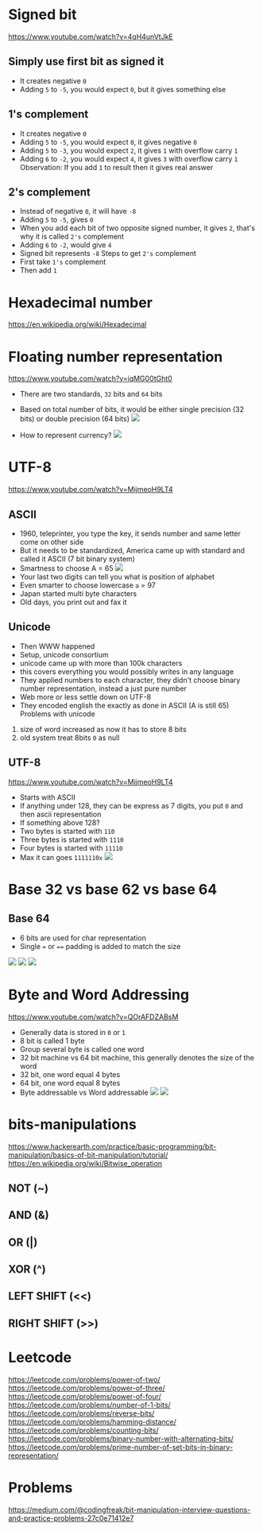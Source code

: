 # Signed bit
https://www.youtube.com/watch?v=4qH4unVtJkE
## Simply use first bit as signed it
- It creates negative `0`
- Adding `5` to `-5`, you would expect `0`, but it gives something else
## 1's complement
- It creates negative `0`
- Adding `5` to `-5`, you would expect `0`, it gives negative `0`
- Adding `5` to `-3`, you would expect `2`, it gives `1` with overflow carry `1`
- Adding `6` to `-2`, you would expect `4`, it gives `3` with overflow carry `1`
Observation: If you add `1` to result then it gives real answer

## 2's complement 
- Instead of negative `0`, it will have `-8`
- Adding `5` to `-5`, gives `0`
- When you add each bit of two opposite signed number, it gives `2`, that's why it is called `2's` complement
- Adding `6` to `-2`, would give `4`
- Signed bit represents `-8`
Steps to get `2's` complement
- First take `1's` complement
- Then add `1`
# Hexadecimal number
https://en.wikipedia.org/wiki/Hexadecimal

# Floating number representation
https://www.youtube.com/watch?v=iqMG00tGht0
- There are two standards, `32` bits and `64` bits
- Based on total number of bits, it would be either single precision (32 bits) or double precision (64 bits)
![](floating-point-representation.png)

- How to represent currency?
![](currency-error.png)

# UTF-8
https://www.youtube.com/watch?v=MijmeoH9LT4
## ASCII
- 1960, teleprinter, you type the key, it sends number and same letter come on other side
- But it needs to be standardized, America came up with standard and called it ASCII (7 bit binary system)
- Smartness to choose A = 65
![](ascii-a-capital.png)
- Your last two digits can tell you what is position of alphabet
- Even smarter to choose lowercase `a` = 97
- Japan started multi byte characters
- Old days, you print out and fax it
## Unicode 
- Then WWW happened
- Setup, unicode consortium
- unicode came up with more than 100k characters
- this covers everything you would possibly writes in any language
- They applied numbers to each character, they didn't choose binary number representation, instead a just pure number
- Web more or less settle down on UTF-8
- They encoded english the exactly as done in ASCII (A is still 65)
Problems with unicode
1. size of word increased as now it has to store 8 bits
2. old system treat 8bits `0` as null

## UTF-8
https://www.youtube.com/watch?v=MijmeoH9LT4
- Starts with ASCII
- If anything under 128, they can be express as 7 digits, you put `0` and then ascii representation
- If something above 128?
- Two bytes is started with `110`
- Three bytes is started with `1110`
- Four bytes is started with `11110`
- Max it can goes `1111110x`
![](utf-8.png)

# Base 32 vs base 62 vs base 64
## Base 64
- 6 bits are used for char representation 
- Single `=` or `==` padding is added to match the size

![](base64.png)
![](base64-full.png)
![](base64-partial-single-pad.png)

# Byte and Word Addressing
https://www.youtube.com/watch?v=QOrAFDZABsM
- Generally data is stored in `0` or `1`
- 8 bit is called 1 byte
- Group several byte is called one word
- 32 bit machine vs 64 bit machine, this generally denotes the size of the word
- 32 bit, one word equal 4 bytes
- 64 bit, one word equal 8 bytes
- Byte addressable vs Word addressable
![](word-vs-byte-addressable.png)
![](word-vs-bytes-addressable-size.png)

# bits-manipulations
https://www.hackerearth.com/practice/basic-programming/bit-manipulation/basics-of-bit-manipulation/tutorial/
https://en.wikipedia.org/wiki/Bitwise_operation

## NOT (~)
## AND (&)
## OR (|)
## XOR (^)
## LEFT SHIFT (<<)
## RIGHT SHIFT (>>)

# Leetcode
https://leetcode.com/problems/power-of-two/
https://leetcode.com/problems/power-of-three/
https://leetcode.com/problems/power-of-four/
https://leetcode.com/problems/number-of-1-bits/
https://leetcode.com/problems/reverse-bits/
https://leetcode.com/problems/hamming-distance/
https://leetcode.com/problems/counting-bits/
https://leetcode.com/problems/binary-number-with-alternating-bits/
https://leetcode.com/problems/prime-number-of-set-bits-in-binary-representation/

# Problems
https://medium.com/@codingfreak/bit-manipulation-interview-questions-and-practice-problems-27c0e71412e7
